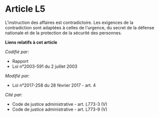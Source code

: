 # Article L5

L'instruction des affaires est contradictoire. Les exigences de la contradiction sont adaptées à celles de l'urgence, du
secret de la défense nationale et de la protection de la sécurité des personnes.

**Liens relatifs à cet article**

_Codifié par_:

  - Rapport
  - Loi n°2003-591 du 2 juillet 2003

_Modifié par_:

  - Loi n°2017-258 du 28 février 2017 - art. 4

_Cité par_:

  - Code de justice administrative - art. L773-3 (V)
  - Code de justice administrative - art. L773-9 (V)
